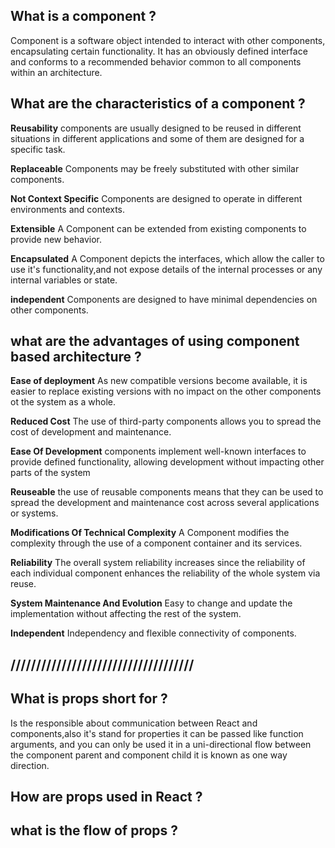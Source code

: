 
## What is a component ?

Component is a software object intended to interact with other components, encapsulating certain functionality. It has an obviously defined interface and conforms to a recommended behavior common to all components within an architecture.

## What are the characteristics of a component ?

**Reusability** components are usually designed to be reused in different situations in different applications and some of them are designed for a specific task.

**Replaceable** Components may be freely substituted with other similar components.

**Not Context Specific** Components are designed to operate in different environments and contexts.

**Extensible** A Component can be extended from existing components to provide new behavior.

**Encapsulated** A Component depicts the interfaces, which allow the caller to use it's functionality,and not expose details of the internal processes or any internal variables or state.

**independent** Components are designed to have minimal dependencies on other components.

## what are the advantages of using component based architecture ?

**Ease of deployment** As new compatible versions become available, it is easier to replace existing versions with no impact on the other components ot the system as a whole.

**Reduced Cost** The use of third-party components allows you to spread the cost of development and maintenance.

**Ease Of Development** components implement well-known interfaces to provide defined functionality, allowing development without impacting other parts of the system

**Reuseable** the use of reusable components means that they can be used to spread the development and maintenance cost across several applications or systems.

**Modifications Of Technical Complexity** A Component modifies the complexity through the use of a component container and its services.

**Reliability** The overall system reliability increases since the reliability of each individual component enhances the reliability of the whole system  via reuse.

**System Maintenance And Evolution** Easy to change and update the implementation without affecting the rest of the system.

**Independent** Independency and flexible connectivity of components.

## ////////////////////////////////////

## What is props short for ?

Is the responsible about communication between React and components,also it's stand for properties it can be passed like function arguments, and you can only be used it in a uni-directional flow between the component parent and component child it is known as one way direction.  

## How are props used in React ?

## what is the flow of props ?